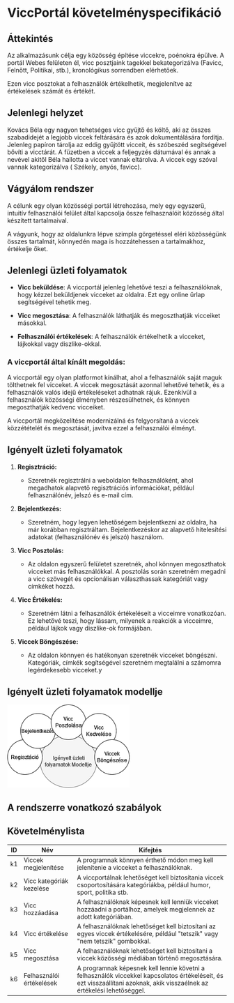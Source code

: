 # ViccPortál követelményspecifikáció

## Áttekintés

   Az alkalmazásunk célja egy közösség építése viccekre, poénokra épülve. A portál Webes felületen él, vicc posztjaink tagekkel bekategorizálva (Favicc, Felnőtt, Politikai, stb.), kronológikus sorrendben elérhetőek.

   Ezen vicc posztokat a felhasználók értékelhetik, megjelenítve az értékelések számát és értékét.

## Jelenlegi helyzet 

   Kovács Béla egy nagyon tehetséges vicc gyűjtő és költő, aki az összes szabadidejét a legjobb viccek feltárására és azok dokumentálására fordítja. Jelenleg papíron tárolja az eddig gyűjtött vicceit, és szóbeszéd segítségével bővíti a vicctárát. A füzetben a viccek a feljegyzés dátumával és annak a nevével akitől Béla hallotta a viccet vannak eltárolva. A viccek egy szóval vannak kategorizálva ( Székely, anyós, favicc).

## Vágyálom rendszer

   A célunk egy olyan közösségi portál létrehozása,
   mely egy egyszerű, intuitív felhasználói 
   felület által kapcsolja össze felhasználóit
   közösség által készített tartalmaival.

   A vágyunk, hogy az oldalunkra lépve szimpla görgetéssel
   eléri közösségünk összes tartalmát, könnyedén maga is
   hozzátehessen a tartalmakhoz, értékelje őket.

## Jelenlegi üzleti folyamatok

   - **Vicc beküldése**: A viccportál jelenleg lehetővé teszi a felhasználóknak, hogy kézzel beküldjenek vicceket az oldalra. Ezt egy online űrlap segítségével tehetik meg.

   - **Vicc megosztása**: A felhasználók láthatják és megoszthatják vicceiket másokkal.

   - **Felhasználói értékelések**: A felhasználók értékelhetik a vicceket, lájkokkal vagy diszlike-okkal.

   ### A viccportál által kínált megoldás:

   A viccportál egy olyan platformot kínálhat, ahol a felhasználók saját maguk tölthetnek fel vicceket. A viccek megosztását azonnal lehetővé tehetik, és a felhasználók valós idejű értékeléseket adhatnak rájuk. Ezenkívül a felhasználók közösségi élményben részesülhetnek, és könnyen megoszthatják kedvenc vicceiket.

   A viccportál megközelítése modernizálná és felgyorsítaná a viccek közzétételét és megosztását, javítva ezzel a felhasználói élményt.
## Igényelt üzleti folyamatok
1. **Regisztráció:**
   - Szeretnék regisztrálni a weboldalon felhasználóként, ahol megadhatok alapvető regisztrációs információkat, például felhasználónév, jelszó és e-mail cím.

2. **Bejelentkezés:**
   - Szeretném, hogy legyen lehetőségem bejelentkezni az oldalra, ha már korábban regisztráltam. Bejelentkezéskor az alapvető hitelesítési adatokat (felhasználónév és jelszó) használom.

3. **Vicc Posztolás:**
   - Az oldalon egyszerű felületet szeretnék, ahol könnyen megoszthatok vicceket más felhasználókkal. A posztolás során szeretném megadni a vicc szövegét és opcionálisan választhassak kategóriát vagy címkéket hozzá.

4. **Vicc Értékelés:**
   - Szeretném látni a felhasználók értékeléseit a vicceimre vonatkozóan. Ez lehetővé teszi, hogy lássam, milyenek a reakciók a vicceimre, például lájkok vagy diszlike-ok formájában.

5. **Viccek Böngészése:**
   - Az oldalon könnyen és hatékonyan szeretnék vicceket böngészni. Kategóriák, címkék segítségével szeretném megtalálni a számomra legérdekesebb vicceket.y

## Igényelt üzleti folyamatok modellje
   ![Igényelt üzleti folyamatok modellje](uzletimodell.drawio.png)
## A rendszerre vonatkozó szabályok

## Követelménylista
| ID | Név                          | Kifejtés                                                                                               |
|----|------------------------------|--------------------------------------------------------------------------------------------------------|
| k1 | Viccek megjelenítése          | A programnak könnyen érthető módon meg kell jelenítenie a vicceket a felhasználóknak.               |
| k2 | Vicc kategóriák kezelése      | A viccportálnak lehetőséget kell biztosítania viccek csoportosítására kategóriákba, például humor, sport, politika stb. |
| k3 | Vicc hozzáadása               | A felhasználóknak képesnek kell lenniük vicceket hozzáadni a portálhoz, amelyek megjelennek az adott kategóriában. |
| k4 | Vicc értékelése               | A felhasználóknak lehetőséget kell biztosítani az egyes viccek értékelésére, például "tetszik" vagy "nem tetszik" gombokkal. |
| k5 | Vicc megosztása               | A felhasználóknak lehetőséget kell biztosítani a viccek közösségi médiában történő megosztására.         |
| k6 | Felhasználói értékelések      | A programnak képesnek kell lennie követni a felhasználók viccekkel kapcsolatos értékeléseit, és ezt visszaállítani azoknak, akik visszaélnek az értékelési lehetőséggel. |

